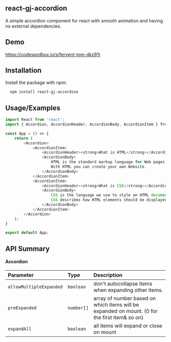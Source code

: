 ## react-gj-accordion

A simple accordion component for react with smooth animation and having no external dependencies.

## Demo

https://codesandbox.io/s/fervent-tom-dkz91t


## Installation

Install the package with npm:

```bash
  npm install react-gj-accordion
```

## Usage/Examples

```javascript
import React from 'react';
import { Accordion, AccordionHeader, AccordionBody, AccordionItem } from "react-gj-accordion";

const App = () => {
    return (
        <Accordion>
            <AccordionItem>
                <AccordionHeader><strong>What is HTML</strong></AccordionHeader>
                <AccordionBody>
                    HTML is the standard markup language for Web pages.
                    With HTML you can create your own Website.                   
                </AccordionBody>
            </AccordionItem>
            <AccordionItem>
                <AccordionHeader><strong>What is CSS</strong></AccordionHeader>
                <AccordionBody>
                    CSS is the language we use to style an HTML document.
                    CSS describes how HTML elements should be displayed.                   
                </AccordionBody>
            </AccordionItem>
        </Accordion>
    );
}

export default App;

```
## API Summary

#### Accordion

| Parameter | Type     | Description                |
| :-------- | :------- | :------------------------- |
| `allowMultipleExpanded` | `boolean` | don't autocollapse items when expanding other items. |
| `preExpanded` | `number[]` | array of number based on which items will be expanded on mount. (0 for the first item& so on) |
| `expandAll` | `boolean` | all items will expand or close on mount |


